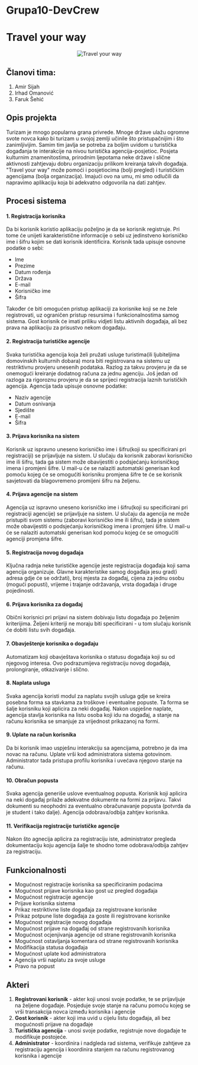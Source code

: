 # Grupa10-DevCrew

# Travel your way


<p align="center">
  
<img src="https://github.com/ooad-2017-2018/Grupa10-DevCrew/blob/master/Resources/logo.png" alt="Travel your way"/>

</p>
  



## Članovi tima: 
1. Amir Sijah
2. Irhad Omanović
3. Faruk Šehić

## Opis projekta

Turizam je mnogo popularna grana privrede. Mnoge države ulažu ogromne svote novca kako bi turizam u svojoj zemlji učinile što pristupačnijim i što zanimljivijim. Samim tim javlja se potreba za boljim uvidom u turistička događanja te interakcije na nivou turistička agencija-posjetioc. Posjeta kulturnim znamenitostima, prirodnim ljepotama neke države i slične aktivnosti zahtjevaju dobru organizaciju prilikom kreiranja takvih događaja. "Travel your way" može pomoći i posjetiocima (bolji pregled) i turističkim agencijama (bolja organizacija). Imajući ovo na umu, mi smo odlučili da napravimo aplikaciju koja bi adekvatno odgovorila na dati zahtjev.

## Procesi sistema

#### 1. Registracija korisnika

Da bi korisnik koristio aplikaciju poželjno je da se korisnik registruje. Pri tome će unijeti karakteristične informacije o sebi uz jedinstveno korisničko ime i šifru kojim se dati korisnik identificira. Korisnik tada upisuje osnovne podatke o sebi:
  * Ime
  * Prezime
  * Datum rođenja
  * Država
  * E-mail
  * Korisničko ime
  * Šifra

Također će biti omogućen pristup aplikaciji za korisnike koji se ne žele registrovati, uz ograničen pristup resursima i funkcionalnostima samog sistema. Gost korisnik će imati priliku vidjeti listu aktivnih događaja, ali bez prava na aplikaciju za prisustvo nekom događaju.


#### 2. Registracija turističke agencije

Svaka turistička agencija koja želi pružati usluge turistima(ili ljubiteljima domovinskih kulturnih dobara) mora biti registrovana na sistemu uz restriktivnu provjeru unesenih podataka. Razlog za takvu provjeru je da se onemogući kreiranje dodatnog računa za jednu agenciju. Još jedan od razloga za rigoroznu provjeru je da se sprijeci registracija laznih turističkih agencija. Agencija tada upisuje osnovne podatke:

  * Naziv agencije
  * Datum osnivanja
  * Sjedište
  * E-mail
  * Šifra

#### 3. Prijava korisnika na sistem

Korisnik uz ispravno uneseno korisničko ime i šifru(koji su specificirani pri registraciji) se prijavljuje na sistem. U slučaju da korisnik zaboravi korisničko ime ili šifru, tada ga sistem može obavijestiti o podsjećanju korisničkog imena i promjeni šifre. U mail-u će se nalaziti automatski generisan kod pomoću kojeg će se omogućiti korisniku promjena šifre te će se korisnik savjetovati da blagovremeno promijeni šifru na željenu.

#### 4. Prijava agencije na sistem

Agencija uz ispravno uneseno korisničko ime i šifru(koji su specificirani pri registraciji agencije) se prijavljuje na sistem. U slučaju da agencija ne može pristupiti svom sistemu (zaboravi korisničko ime ili šifru), tada je sistem može obavijestiti o podsjećanju korisničkog imena i promjeni šifre. U mail-u će se nalaziti automatski generisan kod pomoću kojeg će se omogućiti agenciji promjena šifre.

#### 5. Registracija novog događaja

Ključna radnja neke turističke agencije jeste registracija događaja koji sama agencija organizuje. Glavne karakteristike samog događaja jesu grad(i adresa gdje će se održati), broj mjesta za događaj, cijena za jednu osobu (mogući popusti), vrijeme i trajanje održavanja, vrsta događaja i druge pojedinosti.

#### 6. Prijava korisnika za događaj

Obični korisnici pri prijavi na sistem dobivaju listu događaja po željenim kriterijima. Željeni kriteriji ne moraju biti specificirani - u tom slučaju korisnik će dobiti listu svih događaja.

#### 7. Obavještenje korisnika o događaju

Automatizam koji obavještava korisnika o statusu događaja koji su od njegovog interesa. Ovo podrazumijeva registraciju novog događaja, prolongiranje, otkazivanje i slično.

#### 8. Naplata usluga

Svaka agencija koristi modul za naplatu svojih usluga gdje se kreira posebna forma sa stavkama za troškove i eventualne popuste. Ta forma se šalje korisniku koji aplicira za neki događaj. Nakon uspješne naplate, agencija stavlja korisnika na listu osoba koji idu na događaj, a stanje na računu korisnika se smanjuje za vrijednost prikazanoj na formi.

#### 9. Uplate na račun korisnika

Da bi korisnik imao uspješnu interakciju sa agencijama, potrebno je da ima novac na računu. Uplate vrši kod administratora sistema gotovinom. Administrator tada pristupa profilu korisnika i uvećava njegovo stanje na računu.

#### 10. Obračun popusta

Svaka agencija generiše uslove eventualnog popusta. Korisnik koji aplicira na neki događaj prilaže adekvatne dokumente na formi za prijavu. Takvi dokumenti su neophodni za eventualno obračunavanje popusta (potvrda da je student i tako dalje). Agencija odobrava/odbija zahtjev korisnika.

#### 11. Verifikacija registracije turističke agencije

Nakon što agnecija aplicira za registraciju iste, administrator pregleda dokumentaciju koju agencija šalje te shodno tome odobrava/odbija zahtjev za registraciju.

## Funkcionalnosti

* Mogućnost registracije korisnika sa specificiranim podacima
* Mogućnost prijave korisnika kao gost uz pregled događaja
* Mogućnost registracije agencije 
* Prijave korisnika sistema
* Prikaz restriktivne liste događaja za registrovane korisnike
* Prikaz potpune liste događaja za goste ili registrovane korisnike 
* Mogućnost registracije novog događaja
* Mogućnost prijave na događaj od strane registrovanih korisnika
* Mogućnost ocjenjivanja agencije od strane registrovanih korisnika
* Mogućnost ostavljanja komentara od strane registrovanih korisnika
* Modifikacija statusa događaja
* Mogućnost uplate kod administratora
* Agencija vrši naplatu za svoje usluge
* Pravo na popust

## Akteri

1. **Registrovani korisnik** - akter koji unosi svoje podatke, te se prijavljuje na željene događaje. Posjeduje svoje stanje na računu pomoću kojeg se vrši transakcija novca između korisnika i agencije
2. **Gost korisnik** - akter koji ima uvid u cijelu listu događaja, ali bez mogućnosti prijave na događaje
3. **Turistička agencija** - unosi svoje podatke, registruje nove događaje te modifikuje postojeće.
4. **Administrator** - koordinira i nadgleda rad sistema, verifikuje zahtjeve za registraciju agencija i koordinira stanjem na računu registrovanog korisnika i agencije














